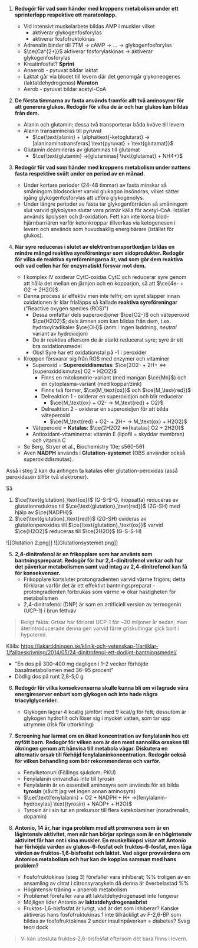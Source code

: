 1. **Redogör för vad som händer med kroppens metabolism under ett sprinterlopp respektive ett maratonlopp.**
	- Vid intensivt muskelarbete bildas AMP i muskler vilket
		- aktiverar glykogenfosforylas
		- aktiverar fosfofruktokinas
	- Adrenalin binder till 7TM -> cAMP -> ... -> glykogenfosforylas
	- $\ce{Ca^{2+}}$ aktiverar fosforylaskinas -> aktiverar glykogenfosforylas
	- Kreatinfosfat?
	**Sprint**
	- Anaerob - pyruvat bildar laktat
	- Laktat går via blodet till levern där det genomgår glykoneogenes (laktatdehydrogenas)
	**Maraton**
	- Aerob - pyruvat bildar acetyl-CoA

2. **De första timmarna av fasta används framför allt två aminosyror för att generera glukos. Redogör för vilka de är och hur glukos kan bildas från dem.**
	- Alanin och glutamin; dessa två transporterar båda kväve till levern
	- Alanin transamineras till pyruvat
		- $\ce{\text{alanin} + \alpha\text{-ketoglutarat} ->[alaninaminotransferas] \text{pyruvat} + \text{glutamat}}$
	- Glutamin deamineras av glutaminas till glutamat
		- $\ce{\text{glutamin} ->[glutaminas] \text{glutamat} + NH4+}$

3. **Redogör för vad som händer med kroppens metabolism under nattens fasta respektive svält under en period av en månad.**
	- Under kortare perioder (24-48 timmar) av fasta minskar så småningom blodsockret varvid glukagon insöndras, vilket sätter igång glykogenfosforylas att utföra glykogenolys.
	- Under längre perioder av fasta tar glykogenförråden så småningom slut varvid  glykolysen slutar vara primär källa för acetyl-CoA. Istället används lipolysen och β-oxidation. Fett kan inte korsa blod-hjärnbarriären varför ketonkroppar tillverkas via ketogenesen i levern och används som huvudsaklig energibärare (istället för glukos).

4. **När syre reduceras i slutet av elektrontransportkedjan bildas en mindre mängd reaktiva syreföreningar som sidoprodukter. Redogör för vilka de reaktiva syreföreningarna är, vad som gör dem reaktiva och vad cellen har för enzymatiskt försvar mot dem.**
	- I komplex IV oxiderar CytC-oxidas CytC och reducerar syre genom att hålla det mellan en järnjon och en kopparjon, så att $\ce{4e- + O2 -> 2H2O}$
	- Denna process är effektiv men inte felfri; om syret släpper innan oxidationen är klar frisläpps så kallade **reaktiva syreföreningar** ("Reactive oxygen species (ROS)")
		- Dessa omfattar dels superoxidjoner $\ce{O2-}$ och väteperoxid $\ce{H2O2}$; dels ämnen som kan bildas från dem, t.ex. hydroxylradikaler $\ce{OH}$ (anm.: ingen laddning, *neutral* variant av hydroxidjon)
		- De är reaktiva eftersom de är starkt reducerat syre; syre är ett bra oxidationsmedel
		- Obs! Syre har ett oxidationstal på -1 i peroxider
	- Kroppen försvarar sig från ROS med enzymer och vitaminer
		- Superoxid = **Superoxiddismutas**: $\ce{2O2- + 2H+ <=>[superoxiddismutas] O2 + H2O2}$
			- Finns en mitokondrie-variant (med mangan $\ce{Mn}$) och en cytoplasma-variant (med koppar/zink)
			- Finns två former, $\ce{M_\text{ox}}$ och $\ce{M_\text{red}}$
			- Delreaktion 1 - oxiderar en superoxidjon och blir reducerar
				- $\ce{M_\text{ox} + O2- -> M_\text{red} + O2}$
			- Delreaktion 2 - oxiderar en superoxidjon för att bilda väteperoxid
				- $\ce{M_\text{red} + O2- + 2H+ -> M_\text{ox} + H2O2}$
		- Väteperoxid = **Katalas**: $\ce{2H2O2 <=>[katalas] O2 + 2H2O}$
		- Antioxidant-vitaminerna: vitamin E (lipofil = skyddar membran) och vitamin C
	- Se Berg, Stryer et al., Biochemistry 10e; s560-561
	- Även **NADPH** används i **Glutation-systemet** (OBS använder också superoxiddismutas).

Asså i steg 2 kan du antingen ta katalas eller glutation-peroxidas (asså peroxidasen tillför två elektroner).

Så
1. $\ce{\text{glutation}_\text{ox}}$ (G-S-S-G, ihopsatta) reduceras av glutationreduktas till $\ce{\text{glutation}_\text{red}}$ (2G-SH) med hjälp av $\ce{NADPH}$
2. $\ce{\text{glutation}_\text{red}}$ (2G-SH) oxideras av glutationperoxidas till $\ce{\text{glutation}_\text{ox}}$ varvid $\ce{H2O2}$ reduceras till $\ce{2H2O}$ (G-S-S-H)

![[Glutation 2.png]]
![[Glutationsystemet.png]]

5. **2,4-dinitrofenol är en frikopplare som har använts som bantningspreparat. Redogör för hur 2,4-dinitrofenol verkar och hur det påverkar metabolismen samt vad intag av 2,4-dinitrofenol kan få för konsekvenser.**
	- Frikopplare kortsluter protongradienten varvid värme frigörs; detta förklarar varför det är ett effektivt bantningspreparat - protongradienten förbrukas som värme => ökar hastigheten för metabolismen
	- 2,4-dinitrofenol (DNP) är som en artificiell version av termogenin (UCP-1) i brun fettväv

> Roligt fakta: Grisar har förlorat UCP-1 för ~20 miljoner år sedan; man återintroducerade denna gen varvid färre griskultingar gick bort i hypotermi.

Källa: https://lakartidningen.se/klinik-och-vetenskap-1/artiklar-1/fallbeskrivning/2014/05/24-dinitrofenol-ett-dodligt-bantningsmedel/
- "En dos på 300–400 mg dagligen i 1–2 veckor förhöjde basalmetabolismen med 36–95 procent"
- Dödlig dos på runt 2,8-5,0 g

6. **Redogör för vilka konsekvenserna skulle kunna bli om vi lagrade våra energireserver enbart som glykogen och inte hade några triacylglycerider.**
	- Glykogen lagrar 4 kcal/g jämfört med 9 kcal/g för fett; dessutom är glykogen hydrofilt och löser sig i mycket vatten, som tar upp utrymme (risk för uttorkning)

7. **Screening har larmat om en ökad koncentration av fenylalanin hos ett nyfött barn. Redogör för vilken som är den mest sannolika orsaken till ökningen genom att hänvisa till metabola vägar. Diskutera en alternativ orsak till förhöjd fenylalaninkoncentration. Redogör också för vilken behandling som bör rekommenderas och varför.**
	- Fenylketonuri (Föllings sjukdom; PKU)
	- Fenylalanin omvandlas inte till tyrosin
	- Fenylalanin är en essentiell aminosyra som används för att bilda **tyrosin** (såvitt jag vet ingen annan aminosyra)
	- $\ce{\text{fenylalanin} + O2 + NADPH + H+ ->[fenylalanin-hydroxylas] \text{tyrosin} + NADP+ + H2O}$
	- Tyrosin är i sin tur en prekursor till flera katekolaminer (noradrenalin, dopamin)

8. **Antonio, 14 år, har inga problem med att promenera som är en lågintensiv aktivitet, men när han börjar springa som är en högintensiv aktivitet får han ont i sina muskler. En muskelbiopsi visar att Antonio har förhöjda värden av glukos-6-fosfat och fruktos-6-fosfat, men låga värden av fruktos-1,6-bisfosfat och laktat. Vad säger provvärdena om Antonios metabolism och hur kan de kopplas samman med hans problem?**
	- Fosfofruktokinas (steg 3) förefaller vara inhiberat; %% troligen av en ansamling av citrat i citronsyracykeln då denna är överbelastad %%
	- Högintensiv träning = anaerob metabolism
	- Problemet förefaller vara att laktatdehydrogenaset inte fungerar
	- Möjligen lider Antonio av **laktatdehydrogenasbrist**
	- Fruktos-1,6-bisfosfat är lurigt, vad är det som inhiberar? Kanske aktiveras hans fosfofruktokinas 1 inte tillräckligt av F-2,6-BP som bildas av fosfofruktokinas 2 under insulinpåverkan = diabetes? Svag teori dock

> Vi kan utesluta fruktos-2,6-bisfosfat eftersom det bara finns i levern.